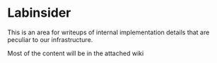 # Labinsider

This is an area for writeups of internal implementation details that are peculiar to our infrastructure.

Most of the content will be in the attached wiki
